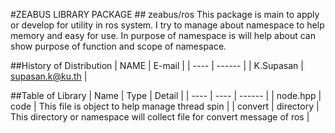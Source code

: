 #ZEABUS LIBRARY PACKAGE ## zeabus/ros
This package is main to apply or develop for utility in ros system.
I try to manage about namespace to help memory and easy for use.
In purpose of namespace is will help about can show purpose of function and scope of namespace.

##History of Distribution
| NAME | E-mail |
| ---- | ------ |
| K.Supasan | supasan.k@ku.th |

##Table of Library
| Name | Type | Detail |
| ---- | ---- | ------ |
| node.hpp | code | This file is object to help manage thread spin |
| convert | directory | This directory or namespace will collect file for convert message of ros |
